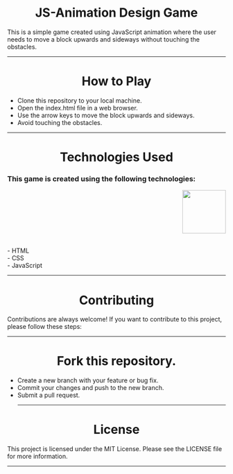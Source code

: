 <h1 align="center" >JS-Animation Design Game</h1>
This is a simple game created using JavaScript animation where the user needs to move a block upwards and sideways without touching the obstacles.
<hr>
<h1 align="center" >How to Play</h1>

- Clone this repository to your local machine.<br>
- Open the index.html file in a web browser.<br>
- Use the arrow keys to move the block upwards and sideways.<br>
- Avoid touching the obstacles.<br>
<hr>
<h1 align="center" >Technologies Used</h1>
<h3 align="left" >This game is created using the following technologies:</h3>
<p align="right">
<img height="100" wedith="100" src="https://clipartcraft.com/images/html5-logo-css3-9.png"></p>
<br>
- HTML<br>
- CSS<br>
- JavaScript<br>

<hr>
<h1 align="center" >Contributing</h1>
Contributions are always welcome! If you want to contribute to this project, please follow these steps:
<hr>
<h1 align="center" >Fork this repository.</h1>

- Create a new branch with your feature or bug fix.<br>
- Commit your changes and push to the new branch.<br>
- Submit a pull request.<br><hr>
<h1 align="center" >License</h1>
This project is licensed under the MIT License. Please see the LICENSE file for more information.<hr>
